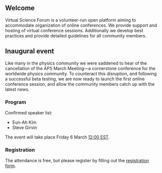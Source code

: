 ## Welcome

Virtual Science Forum is a volunteer-run open platform aiming to accommodate organization of online conferences.
We provide support and hosting of virtual conference sessions.
Additionally we develop best practices and provide detailed guidelines for all community members.

## Inaugural event

Like many in the physics community we were saddened to hear of the cancellation of the APS March Meeting—a cornerstone conference for the worldwide physics community.
To counteract this disruption, and following a successful beta testing, we are now ready to launch the first online conference session, and allow the community members catch up with the latest news.

### Program

Confirmed speaker list:

* Eun-Ah Kim
* Steve Girvin

The event will take place Friday 6 March [12:00 EST](https://arewemeetingyet.com/New%20York/2020-03-06/12:00/Virtual%20Science%20Forum%20inaugural%20meeting#eyJ1cmwiOiJodHRwczovL3ZpcnR1YWxzY2llbmNlZm9ydW0ub3JnLyJ9).

### Registration

The attendance is free, but please register by filling out the [registration form](https://forms.gle/eHmMbuFv3Mf2Akxu9).

